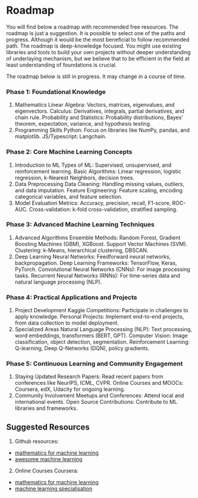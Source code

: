 # Roadmap
You will find below a roadmap with recommended free resources.
The roadmap is just a suggestion. It is possible to select one of the paths and progress. 
Although it would be the most beneficial to follow recommended path. 
The roadmap is deep-knowledge focused. You might use existing libraries and tools to build
your own projects without deeper understanding of underlaying mechanism, but we believe that
to be efficient in the field at least understanding of foundations is crucial.

The roadmap below is still in progress. It may change in a course of time.

### Phase 1: Foundational Knowledge
1. Mathematics
Linear Algebra: Vectors, matrices, eigenvalues, and eigenvectors.
Calculus: Derivatives, integrals, partial derivatives, and chain rule.
Probability and Statistics: Probability distributions, Bayes’ theorem, expectation, variance, and hypothesis testing.
2. Programming Skills
Python: Focus on libraries like NumPy, pandas, and matplotlib.
JS/Typescript: Langchain.

### Phase 2: Core Machine Learning Concepts
1. Introduction to ML
Types of ML: Supervised, unsupervised, and reinforcement learning.
Basic Algorithms: Linear regression, logistic regression, k-Nearest Neighbors, decision trees.
2. Data Preprocessing
Data Cleaning: Handling missing values, outliers, and data imputation.
Feature Engineering: Feature scaling, encoding categorical variables, and feature selection.
3. Model Evaluation
Metrics: Accuracy, precision, recall, F1-score, ROC-AUC.
Cross-validation: k-fold cross-validation, stratified sampling.

### Phase 3: Advanced Machine Learning Techniques
1. Advanced Algorithms
Ensemble Methods: Random Forest, Gradient Boosting Machines (GBM), XGBoost.
Support Vector Machines (SVM).
Clustering: k-Means, hierarchical clustering, DBSCAN.
2. Deep Learning
Neural Networks: Feedforward neural networks, backpropagation.
Deep Learning Frameworks: TensorFlow, Keras, PyTorch.
Convolutional Neural Networks (CNNs): For image processing tasks.
Recurrent Neural Networks (RNNs): For time-series data and natural language processing (NLP).

### Phase 4: Practical Applications and Projects
1. Project Development
Kaggle Competitions: Participate in challenges to apply knowledge.
Personal Projects: Implement end-to-end projects, from data collection to model deployment.
2. Specialized Areas
Natural Language Processing (NLP): Text processing, word embeddings, transformers (BERT, GPT).
Computer Vision: Image classification, object detection, segmentation.
Reinforcement Learning: Q-learning, Deep Q-Networks (DQN), policy gradients.

### Phase 5: Continuous Learning and Community Engagement
1. Staying Updated
Research Papers: Read recent papers from conferences like NeurIPS, ICML, CVPR.
Online Courses and MOOCs: Coursera, edX, Udacity for ongoing learning.
2. Community Involvement
Meetups and Conferences: Attend local and international events.
Open Source Contributions: Contribute to ML libraries and frameworks.

## Suggested Resources
1. Github resources:
- [mathematics for machine learning](https://github.com/dair-ai/Mathematics-for-ML)
- [awesome machine learning](https://github.com/josephmisiti/awesome-machine-learning)

2. Online Courses
Coursera: 
- [mathematics for machine learning](https://www.coursera.org/specializations/mathematics-for-machine-learning-and-data-science)
- [machine learning specialisation](https://www.coursera.org/specializations/machine-learning-introduction)